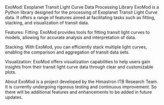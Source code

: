ExoMod: Exoplanet Transit Light Curve Data Processing Library
ExoMod is a Python library designed for the processing of Exoplanet Transit Light Curve data. It offers a range of features aimed at facilitating tasks such as fitting, stacking, and visualization of transit data.

Features:
Fitting: ExoMod provides tools for fitting transit light curves to models, allowing for accurate analysis and interpretation of data.

Stacking: With ExoMod, you can efficiently stack multiple light curves, enabling the comparison and aggregation of transit data sets.

Visualization: ExoMod offers visualization capabilities to help users gain insights from their transit light curve data through clear and customizable plots.

About
ExoMod is a project developed by the Himastron ITB Research Team. It is currently undergoing rigorous testing and continuous improvement. So there will be additional features and enhancements to be added in future updates.
